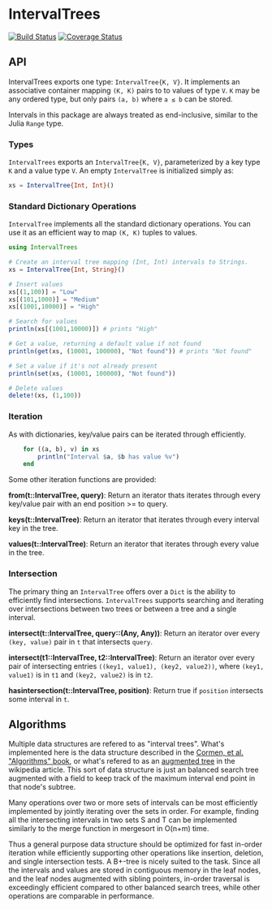 
# IntervalTrees

[![Build Status](https://api.travis-ci.org/BioJulia/IntervalTrees.jl.svg?branch=master)](https://travis-ci.org/BioJulia/IntervalTrees.jl) [![Coverage Status](https://img.shields.io/coveralls/BioJulia/IntervalTrees.jl.svg)](https://coveralls.io/r/BioJulia/IntervalTrees.jl?branch=master)

## API

IntervalTrees exports one type: `IntervalTree{K, V}`.  It implements an
associative container mapping `(K, K)` pairs to to values of type `V`.  `K` may
be any ordered type, but only pairs `(a, b)` where `a ≤ b` can be stored.

Intervals in this package are always treated as end-inclusive, similar to the
Julia `Range` type.

### Types

`IntervalTrees` exports an `IntervalTree{K, V}`, parameterized by a key type `K`
and a value type `V`. An empty `IntervalTree` is initialized simply as:

```julia
xs = IntervalTree{Int, Int}()
```


### Standard Dictionary Operations

`IntervalTree` implements all the standard dictionary operations. You can use it
as an efficient way to map `(K, K)` tuples to values.


```julia
using IntervalTrees

# Create an interval tree mapping (Int, Int) intervals to Strings.
xs = IntervalTree{Int, String}()

# Insert values
xs[(1,100)] = "Low"
xs[(101,1000)] = "Medium"
xs[(1001,10000)] = "High"

# Search for values
println(xs[(1001,10000)]) # prints "High"

# Get a value, returning a default value if not found
println(get(xs, (10001, 100000), "Not found")) # prints "Not found"

# Set a value if it's not already present
println(set(xs, (10001, 100000), "Not found"))

# Delete values
delete!(xs, (1,100))

```

### Iteration

As with dictionaries, key/value pairs can be iterated through efficiently.

```julia
    for ((a, b), v) in xs
        println("Interval $a, $b has value %v")
    end
```

Some other iteration functions are provided:

**from(t::IntervalTree, query)**: Return an iterator thats iterates through every
key/value pair with an end position >= to query.

**keys(t::IntervalTree)**: Return an iterator that iterates through every
interval key in the tree.

**values(t::IntervalTree)**: Return an iterator that iterates through every
value in the tree.


### Intersection

The primary thing an `IntervalTree` offers over a `Dict` is the ability to efficiently
find intersections. `IntervalTrees` supports searching and iterating over
intersections between two trees or between a tree and a single interval.

**intersect(t::IntervalTree, query::(Any, Any))**: Return an iterator over every
`(key, value)` pair in `t` that intersects `query`.


**intersect(t1::IntervalTree, t2::IntervalTree)**: Return an iterator over every
pair of intersecting entries `((key1, value1), (key2, value2))`, where `(key1,
value1)` is in `t1` and `(key2, value2)` is in `t2`.


**hasintersection(t::IntervalTree, position)**: Return true if `position`
intersects some interval in `t`.


## Algorithms

Multiple data structures are refered to as "interval trees". What's implemented
here is the data structure described in the [Cormen, et al. "Algorithms" book](https://en.wikipedia.org/wiki/Introduction_to_Algorithms), or
what's refered to as an [augmented
tree](http://en.wikipedia.org/wiki/Interval_tree#Augmented_tree) in the
wikipedia article. This sort of data structure is just an balanced search tree
augmented with a field to keep track of the maximum interval end point in that
node's subtree.

Many operations over two or more sets of intervals can be most efficiently
implemented by jointly iterating over the sets in order. For example, finding
all the intersecting intervals in two sets S and T can be implemented similarly
to the merge function in mergesort in O(n+m) time.

Thus a general purpose data structure should be optimized for fast in-order
iteration while efficiently supporting other operations like insertion,
deletion, and single intersection tests. A B+-tree is nicely suited to the task.
Since all the intervals and values are stored in contiguous memory in the leaf
nodes, and the leaf nodes augmented with sibling pointers, in-order traversal is
exceedingly efficient compared to other balanced search trees, while other
operations are comparable in performance.

